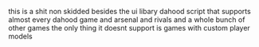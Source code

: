 this is a shit non skidded besides the ui libary dahood script that supports almost every dahood game and arsenal and rivals and a whole bunch of other games the only thing it doesnt support is games with custom player models
